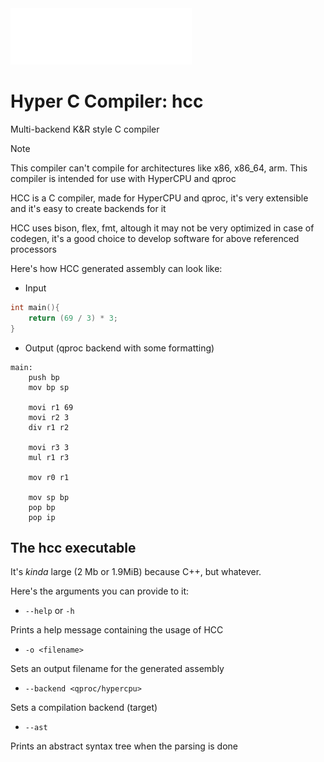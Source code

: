 <img alt="hcc" src="assets/logo.png">

# Hyper C Compiler: hcc
Multi-backend K&R style C compiler

> [!NOTE]  
> This compiler can't compile for architectures like x86, x86_64, arm. This compiler is intended for use with HyperCPU and qproc

HCC is a C compiler, made for HyperCPU and qproc, it's very extensible and it's easy to create backends for it

HCC uses bison, flex, fmt, altough it may not be very optimized in case of codegen, it's a good choice to develop software for above referenced processors

Here's how HCC generated assembly can look like:
- Input
```c
int main(){
    return (69 / 3) * 3;
}
```
- Output (qproc backend with some formatting)
```assembly
main:
    push bp
    mov bp sp

    movi r1 69
    movi r2 3
    div r1 r2

    movi r3 3
    mul r1 r3

    mov r0 r1

    mov sp bp
    pop bp
    pop ip
```

## The hcc executable
It's _kinda_ large (2 Mb or 1.9MiB) because C++, but whatever.

Here's the arguments you can provide to it:

- ```--help``` or ```-h```

Prints a help message containing the usage of HCC
- ```-o <filename>```

Sets an output filename for the generated assembly
- ```--backend <qproc/hypercpu>```

Sets a compilation backend (target)
- ```--ast```

Prints an abstract syntax tree when the parsing is done
